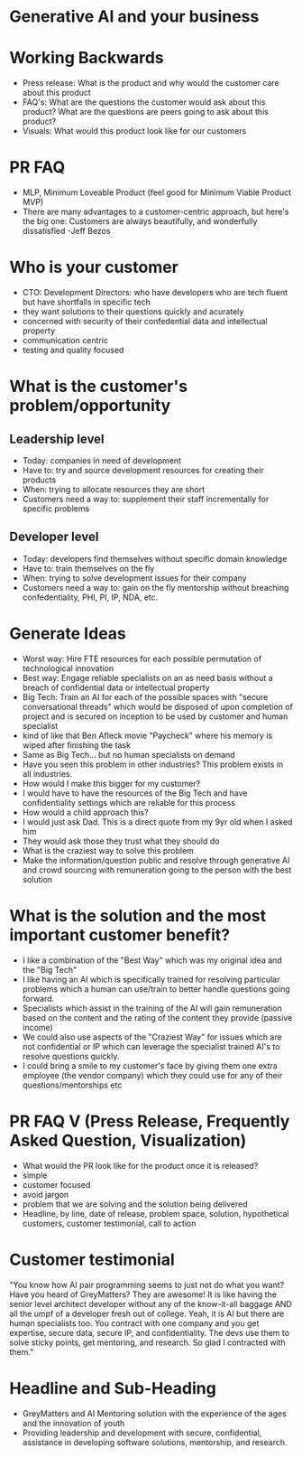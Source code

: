 # Generative AI and your business

# Working Backwards
- Press release: What is the product and why would the customer care about this product
- FAQ's: What are the questions the customer would ask about this product? What are the questions are peers going to ask about this product?
- Visuals: What would this product look like for our customers

# PR FAQ
- MLP, Minimum Loveable Product (feel good for Minimum Viable Product MVP)
- There are many advantages to a customer-centric approach, but here's the big one: Customers are always beautifully, and wonderfully dissatisfied  -Jeff Bezos

# Who is your customer
- CTO: Development Directors: who have developers who are tech fluent but have shortfalls in specific tech
- they want solutions to their questions quickly and acurately
- concerned with security of their confedential data and intellectual property
- communication centric
- testing and quality focused

# What is the customer's problem/opportunity

## Leadership level
- Today: companies in need of development
- Have to: try and source development resources for creating their products
- When: trying to allocate resources they are short
- Customers need a way to: supplement their staff incrementally for specific problems
## Developer level
- Today: developers find themselves without specific domain knowledge
- Have to: train themselves on the fly
- When: trying to solve development issues for their company
- Customers need a way to: gain on the fly mentorship without breaching confedentiality, PHI, PI, IP, NDA, etc.

# Generate Ideas
- Worst way: Hire FTE resources for each possible permutation of technological innovation
- Best way: Engage reliable specialists on an as need basis without a breach of confidential data or intellectual property
- Big Tech: Train an AI for each of the possible spaces with "secure conversational threads" which would be disposed of upon completion of project and is secured on inception to be used by customer and human specialist
 - kind of like that Ben Afleck movie "Paycheck" where his memory is wiped after finishing the task
- Same as Big Tech... but no human specialists on demand
- Have you seen this problem in other industries? This problem exists in all industries.
- How would I make this bigger for my customer?
 - I would have to have the resources of the Big Tech and have confidentiality settings which are reliable for this process
- How would a child approach this?
 - I would just ask Dad. This is a direct quote from my 9yr old when I asked him
 - They would ask those they trust what they should do
- What is the craziest way to solve this problem
 - Make the information/question public and resolve through generative AI and crowd sourcing with remuneration going to the person with the best solution
 
# What is the solution and the most important customer benefit?
- I like a combination of the "Best Way" which was my original idea and the "Big Tech"
 - I like having an AI which is specifically trained for resolving particular problems which a human can use/train to better handle questions going forward.
  - Specialists which assist in the training of the AI will gain remuneration based on the content and the rating of the content they provide (passive income)
 - We could also use aspects of the "Craziest Way" for issues which are not confidential or IP which can leverage the specialist trained AI's to resolve questions quickly.
- I could bring a smile to my customer's face by giving them one extra employee (the vendor company) which they could use for any of their questions/mentorships etc

# PR FAQ V (Press Release, Frequently Asked Question, Visualization)
- What would the PR look like for the product once it is released?
 - simple
 - customer focused
 - avoid jargon
 - problem that we are solving and the solution being delivered
- Headline, by line, date of release, problem space, solution, hypothetical customers, customer testimonial, call to action

# Customer testimonial
"You know how AI pair programming seems to just not do what you want? Have you heard of GreyMatters? They are awesome!
It is like having the senior level architect developer without any of the know-it-all baggage AND all the umpf of a developer fresh out of college.
Yeah, it is AI but there are human specialists too.
You contract with one company and you get expertise, secure data, secure IP, and confidentiality.
The devs use them to solve sticky points, get mentoring, and research.
So glad I contracted with them."

# Headline and Sub-Heading
- GreyMatters and AI Mentoring solution with the experience of the ages and the innovation of youth
- Providing leadership and development with secure, confidential, assistance in developing software solutions, mentorship, and research.

